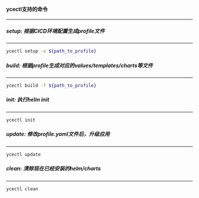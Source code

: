 #### ycectl支持的命令
--------------

##### setup: 根据CICD环境配置生成profile文件
--------------
```bash
ycectl setup -o ${path_to_profile}
```

#####  build: 根据profile生成对应的values/templates/charts等文件
---------------
```bash
ycectl build -f ${path_to_profile}
```

##### init:  执行helm init
-----------
```bash
ycectl init
```

##### update: 修改profile.yaml文件后，升级应用
----------
```bash
ycectl update
```

##### clean: 清除现在已经安装的helm/charts
-----------
```bash
ycectl clean
```
